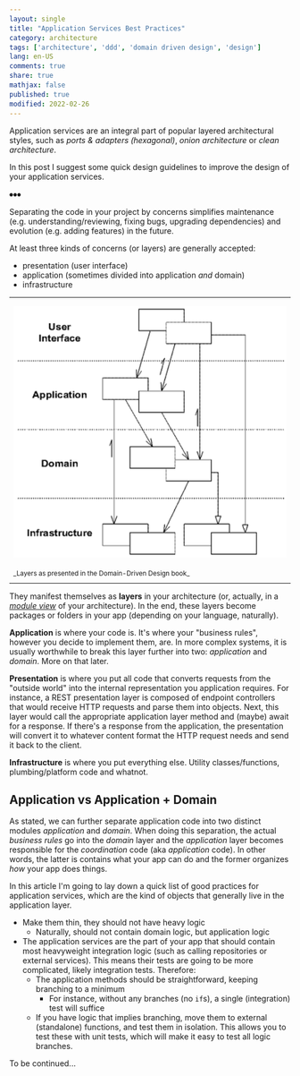```yaml
---
layout: single
title: "Application Services Best Practices"
category: architecture
tags: ['architecture', 'ddd', 'domain driven design', 'design']
lang: en-US
comments: true
share: true
mathjax: false
published: true
modified: 2022-02-26
---
```


Application services are an integral part of popular layered architectural styles, such as
_ports & adapters (hexagonal)_, _onion architecture_ or _clean architecture_.

In this post I suggest some quick design guidelines to improve the design of your application services.

<!--more-->

⦁⦁⦁

Separating the code in your project by concerns simplifies maintenance (e.g. understanding/reviewing,
fixing bugs, upgrading dependencies) and evolution (e.g. adding features) in the future.

At least three kinds of concerns (or layers) are generally accepted:

- presentation (user interface)
- application (sometimes divided into application _and_ domain)
- infrastructure

<table><tr><td>

![Layers](/images/posts/ddd-layers.png)

</td></tr><tr><td>
<sup>_Layers as presented in the Domain-Driven Design book_</sup>
</td></tr></table>

They manifest themselves as **layers** in your architecture (or, actually, in a [_module view_](https://www.youtube.com/watch?v=xDi_6vwfhIY) of your architecture). In the end, these layers become
packages or folders in your app (depending on your language, naturally).

**Application** is where your code is. It's where your "business rules", however you decide to implement
them, are. In more complex systems, it is usually worthwhile to break this layer further into two: *application*
and *domain*. More on that later.

**Presentation** is where you put all code that converts requests from the "outside world" into the
internal representation you application requires. For instance, a REST presentation layer
is composed of endpoint controllers that would receive HTTP requests and parse them into objects. Next, this
layer would call the appropriate application layer method and (maybe) await for a response. If there's
a response from the application, the presentation will convert it to whatever content format the HTTP request
needs and send it back to the client.

**Infrastructure** is where you put everything else. Utility classes/functions, plumbing/platform code
and whatnot.

## Application vs Application + Domain

As stated, we can further separate application code into two distinct modules _application_ and _domain_.
When doing this separation, the actual _business rules_ go into the _domain_ layer and the _application_
layer becomes responsible for the _coordination_ code (aka _application_ code). In other words, the latter
is contains what your app can do and the former organizes _how_ your app does things.

In this article I'm going to lay down a quick list of good practices for application services, which are the
kind of objects that generally live in the application layer.

- Make them thin, they should not have heavy logic
  - Naturally, should not contain domain logic, but application logic
- The application services are the part of your app that should contain most heavyweight integration logic (such as calling repositories or external services). This
means their tests are going to be more complicated, likely integration tests. Therefore:
  - The application methods should be straightforward, keeping branching to a minimum
    - For instance, without any branches (no `if`s), a single (integration) test will suffice
  - If you have logic that implies branching, move them to external (standalone) functions, and test them in isolation. This allows you to test these with unit tests, which
  will make it easy to test all logic branches.
  
To be continued...
